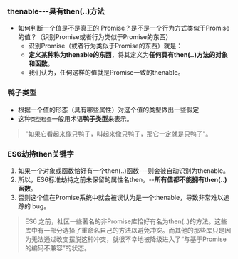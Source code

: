 ### thenable---具有then(..)方法
* 如何判断一个值是不是真正的 Promise？是不是一个行为方式类似于Promise的值？（识别Promise或者行为类似于Promise的东西）
    *  识别Promise（或者行为类似于Promise的东西）就是：
    * **定义某种称为thenable的东西**，将其定义为**任何具有then(..)方法的对象和函数**。
    * 我们认为，任何这样的值就是Promise一致的thenable。

### 鸭子类型
* 根据一个值的形态（具有哪些属性）对这个值的类型做出一些假定
* 这种`类型检查`一般用术语**鸭子类型**来表示。

> "如果它看起来像只鸭子，叫起来像只鸭子，那它一定就是只鸭子"。

### ES6劫持then关键字
1. 如果一个对象或函数恰好有一个then(..)函数---则会被自动识别为thenable。
2. 所以，ES6标准劫持之前未保留的属性名then。--**所有值都不能拥有then(..)函数**。
3. 否则这个值在Promise系统中就会被误认为是一个thenable，导致非常难以追踪的 bug。

> ES6 之前，社区一些著名的非Promise库恰好有名为then(..)的方法。这些库中有一部分选择了重命名自己的方法以避免冲突。而其他的那些库只是因为无法通过改变摆脱这种冲突，就很不幸地被降级进入了“与基于Promise的编码不兼容”的状态。

